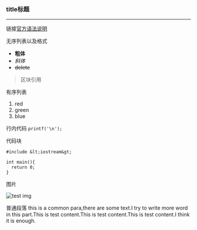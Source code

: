 ### title标题

------

链接[官方语法说明](http://daringfireball.net/projects/markdown/syntax)

无序列表以及格式

- **粗体**
- *斜体*
- ~~delete~~

> 区块引用

有序列表

1. red
2. green
3. blue

行内代码 `printf('\n');`

代码块

```
#include &lt;iostream&gt;

int main(){
  return 0;
}
```

图片

![test img](http://www.icosky.com/icon/png/Hardware/Blend/Clipping%20Text.png)

普通段落
  this is a common para,there are some text.I try to write more word in this part.This is test content.This is test content.This is test content.I think it is enough.
